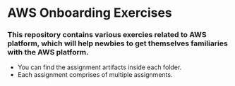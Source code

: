# AWS Onboarding Exercises
### This repository contains various exercies related to AWS platform, which will help newbies to get themselves familiaries with the AWS platform.
- You can find the assignment artifacts inside each folder. 
- Each assignment comprises of multiple assignments.
